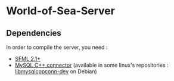 World-of-Sea-Server
===================

Dependencies
------------
In order to compile the server, you need :

* [SFML 2.1+](http://sfml-dev.org/download/sfml/2.1/index.php)
* [MySQL C++ connector](https://dev.mysql.com/downloads/connector/cpp/) (available in some linux's repositories : [libmysqlcppconn-dev](https://packages.debian.org/stable/libmysqlcppconn-dev) on Debian)

